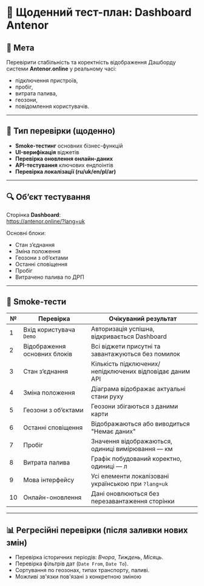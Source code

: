 # 🧭 Щоденний тест-план: Dashboard Antenor

## 🎯 Мета
Перевірити стабільність та коректність відображення Дашборду системи **Antenor.online** у реальному часі:
- підключення пристроїв, 
- пробіг, 
- витрата палива, 
- геозони, 
- повідомлення користувачів.

---

## 📅 Тип перевірки (щоденно)
- **Smoke-тестинг** основних бізнес-функцій  
- **UI-верифікація** віджетів  
- **Перевірка оновлення онлайн-даних**  
- **API-тестування** ключових ендпоінтів  
- **Перевірка локалізації (ru/uk/en/pl/ar)**

---

## 🔍 Об’єкт тестування
Сторінка **Dashboard**:  
https://antenor.online/?lang=uk

Основні блоки:
- Стан з’єднання  
- Зміна положення  
- Геозони з об’єктами  
- Останні сповіщення  
- Пробіг  
- Витрачено палива по ДРП  

---

## 🧩 Smoke-тести

| № | Перевірка | Очікуваний результат |
|---|------------|----------------------|
| 1 | Вхід користувача `Demo` | Авторизація успішна, відкривається Dashboard |
| 2 | Відображення основних блоків | Всі віджети присутні та завантажуються без помилок |
| 3 | Стан з’єднання | Кількість підключених/непідключених відповідає даним API |
| 4 | Зміна положення | Діаграма відображає актуальні стани руху |
| 5 | Геозони з об’єктами | Геозони збігаються з даними карти |
| 6 | Останні сповіщення | Відображаються або виводиться "Немає даних" |
| 7 | Пробіг | Значення відображаються, одиниці вимірювання — км |
| 8 | Витрата палива | Графік побудований коректно, одиниці — л |
| 9 | Мова інтерфейсу | Усі елементи локалізовані українською при `?lang=uk` |
| 10 | Онлайн-оновлення | Дані оновлюються без перезавантаження сторінки |

---

## 📊 Регресійні перевірки (після заливки нових змін)
- Перевірка історичних періодів: *Вчора*, *Тиждень*, *Місяць*.  
- Перевірка фільтрів дат (`Date From`, `Date To`).  
- Сортування по геозонах, типах транспорту, паливі.
- Можливі зв'язки пов'язані з конкретною  зміною
